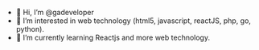 - 👋 Hi, I’m @gadeveloper
- 👀 I’m interested in web technology (html5, javascript, reactJS, php, go, python).
- 🌱 I’m currently learning Reactjs and more web technology.

<!---
gadeveloper/gadeveloper is a ✨ special ✨ repository because its `README.md` (this file) appears on your GitHub profile.
You can click the Preview link to take a look at your changes.
--->

